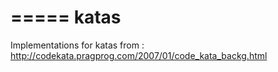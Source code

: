 =====
katas
=====

Implementations for katas from : http://codekata.pragprog.com/2007/01/code_kata_backg.html
